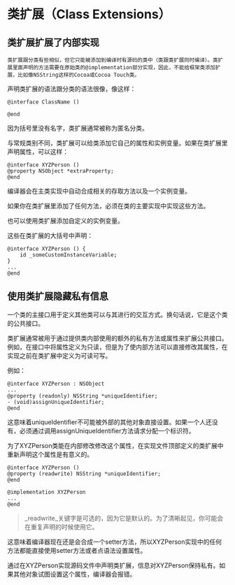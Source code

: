 # 类扩展（Class Extensions）

## 类扩展扩展了内部实现

```
类扩展跟分类有些相似，但它只能被添加到编译时有源码的类中（类跟类扩展同时编译）。类扩展里面声明的方法需要在原始类的@implementation部分实现，因此，不能给框架类添加扩展，比如像NSString这样的Cocoa或Cocoa Touch类。
```

声明类扩展的语法跟分类的语法很像，像这样：

```
@interface ClassName ()

@end
```

因为括号里没有名字，类扩展通常被称为匿名分类。

与常规类别不同，类扩展可以给类添加它自己的属性和实例变量。如果在类扩展里声明属性，可以这样：

```
@interface XYZPerson ()
@property NSObject *extraProperty;
@end
```

编译器会在主类实现中自动合成相关的存取方法以及一个实例变量。

如果你在类扩展里添加了任何方法，必须在类的主要实现中实现这些方法。

也可以使用类扩展添加自定义的实例变量。

这些在类扩展的大括号中声明：

```
@interface XYZPerson () {
    id _someCustomInstanceVariable;
}
...
@end
```

## 使用类扩展隐藏私有信息

一个类的主接口用于定义其他类可以与其进行的交互方式。换句话说，它是这个类的公共接口。

类扩展通常被用于通过提供类内部使用的额外的私有方法或属性来扩展公共接口。例如，在接口中将属性定义为只读，但是为了使内部方法可以直接修改其属性，在实现之前在类扩展中定义为可读可写。

例如：

```
@interface XYZPerson : NSObject
...
@property (readonly) NSString *uniqueIdentifier;
- (void)assignUniqueIdentifier;
@end
```

这意味着uniqueIdentifier不可能被外部的其他对象直接设置。如果一个人还没有，必须通过调用assignUniqueIdentifier方法请求分配一个标识符。

为了XYZPerson类能在内部修改修改这个属性，在实现文件顶部定义的类扩展中重新声明这个属性是有意义的。

```
@interface XYZPerson ()
@property (readwrite) NSString *uniqueIdentifier;
@end

@implementation XYZPerson
...
@end
```

> _readwrite_关键字是可选的，因为它是默认的。为了清晰起见，你可能会在重复声明的时候使用它。

这意味着编译器现在还是会合成一个setter方法，所以XYZPerson实现中的任何方法都能直接使用setter方法或者点语法设置属性。

通过在XYZPerson实现源码文件中声明类扩展，信息对XYZPerson保持私有。如果其他对象试图设置这个属性，编译器会报错。



